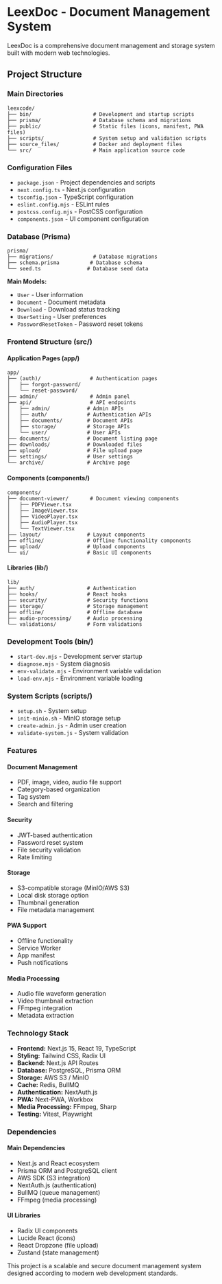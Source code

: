 # LeexDoc - Document Management System

LeexDoc is a comprehensive document management and storage system built with modern web technologies.

## Project Structure

### Main Directories

```
leexcode/
├── bin/                    # Development and startup scripts
├── prisma/                 # Database schema and migrations
├── public/                 # Static files (icons, manifest, PWA files)
├── scripts/                # System setup and validation scripts
├── source_files/           # Docker and deployment files
└── src/                    # Main application source code
```

### Configuration Files

- `package.json` - Project dependencies and scripts
- `next.config.ts` - Next.js configuration
- `tsconfig.json` - TypeScript configuration
- `eslint.config.mjs` - ESLint rules
- `postcss.config.mjs` - PostCSS configuration
- `components.json` - UI component configuration

### Database (Prisma)

```
prisma/
├── migrations/             # Database migrations
├── schema.prisma          # Database schema
└── seed.ts               # Database seed data
```

**Main Models:**
- `User` - User information
- `Document` - Document metadata
- `Download` - Download status tracking
- `UserSetting` - User preferences
- `PasswordResetToken` - Password reset tokens

### Frontend Structure (src/)

#### Application Pages (app/)
```
app/
├── (auth)/                # Authentication pages
│   ├── forgot-password/
│   └── reset-password/
├── admin/                 # Admin panel
├── api/                   # API endpoints
│   ├── admin/            # Admin APIs
│   ├── auth/             # Authentication APIs
│   ├── documents/        # Document APIs
│   ├── storage/          # Storage APIs
│   └── user/             # User APIs
├── documents/            # Document listing page
├── downloads/            # Downloaded files
├── upload/               # File upload page
├── settings/             # User settings
└── archive/              # Archive page
```

#### Components (components/)
```
components/
├── document-viewer/       # Document viewing components
│   ├── PDFViewer.tsx
│   ├── ImageViewer.tsx
│   ├── VideoPlayer.tsx
│   ├── AudioPlayer.tsx
│   └── TextViewer.tsx
├── layout/               # Layout components
├── offline/              # Offline functionality components
├── upload/               # Upload components
└── ui/                   # Basic UI components
```

#### Libraries (lib/)
```
lib/
├── auth/                 # Authentication
├── hooks/                # React hooks
├── security/             # Security functions
├── storage/              # Storage management
├── offline/              # Offline database
├── audio-processing/     # Audio processing
└── validations/          # Form validations
```

### Development Tools (bin/)

- `start-dev.mjs` - Development server startup
- `diagnose.mjs` - System diagnosis
- `env-validate.mjs` - Environment variable validation
- `load-env.mjs` - Environment variable loading

### System Scripts (scripts/)

- `setup.sh` - System setup
- `init-minio.sh` - MinIO storage setup
- `create-admin.js` - Admin user creation
- `validate-system.js` - System validation

### Features

#### Document Management
- PDF, image, video, audio file support
- Category-based organization
- Tag system
- Search and filtering

#### Security
- JWT-based authentication
- Password reset system
- File security validation
- Rate limiting

#### Storage
- S3-compatible storage (MinIO/AWS S3)
- Local disk storage option
- Thumbnail generation
- File metadata management

#### PWA Support
- Offline functionality
- Service Worker
- App manifest
- Push notifications

#### Media Processing
- Audio file waveform generation
- Video thumbnail extraction
- FFmpeg integration
- Metadata extraction

### Technology Stack

- **Frontend:** Next.js 15, React 19, TypeScript
- **Styling:** Tailwind CSS, Radix UI
- **Backend:** Next.js API Routes
- **Database:** PostgreSQL, Prisma ORM
- **Storage:** AWS S3 / MinIO
- **Cache:** Redis, BullMQ
- **Authentication:** NextAuth.js
- **PWA:** Next-PWA, Workbox
- **Media Processing:** FFmpeg, Sharp
- **Testing:** Vitest, Playwright

### Dependencies

#### Main Dependencies
- Next.js and React ecosystem
- Prisma ORM and PostgreSQL client
- AWS SDK (S3 integration)
- NextAuth.js (authentication)
- BullMQ (queue management)
- FFmpeg (media processing)

#### UI Libraries
- Radix UI components
- Lucide React (icons)
- React Dropzone (file upload)
- Zustand (state management)

This project is a scalable and secure document management system designed according to modern web development standards.

